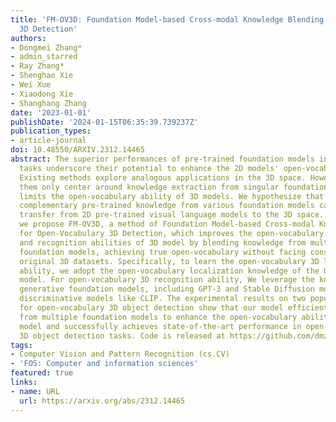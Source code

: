 ```yaml
---
title: 'FM-OV3D: Foundation Model-based Cross-modal Knowledge Blending for Open-Vocabulary
  3D Detection'
authors:
- Dongmei Zhang*
- admin_starred
- Ray Zhang*
- Shenghao Xie
- Wei Xue
- Xiaodong Xie
- Shanghang Zhang
date: '2023-01-01'
publishDate: '2024-01-15T06:35:39.739237Z'
publication_types:
- article-journal
doi: 10.48550/ARXIV.2312.14465
abstract: The superior performances of pre-trained foundation models in various visual
  tasks underscore their potential to enhance the 2D models' open-vocabulary ability.
  Existing methods explore analogous applications in the 3D space. However, most of
  them only center around knowledge extraction from singular foundation models, which
  limits the open-vocabulary ability of 3D models. We hypothesize that leveraging
  complementary pre-trained knowledge from various foundation models can improve knowledge
  transfer from 2D pre-trained visual language models to the 3D space. In this work,
  we propose FM-OV3D, a method of Foundation Model-based Cross-modal Knowledge Blending
  for Open-Vocabulary 3D Detection, which improves the open-vocabulary localization
  and recognition abilities of 3D model by blending knowledge from multiple pre-trained
  foundation models, achieving true open-vocabulary without facing constraints from
  original 3D datasets. Specifically, to learn the open-vocabulary 3D localization
  ability, we adopt the open-vocabulary localization knowledge of the Grounded-Segment-Anything
  model. For open-vocabulary 3D recognition ability, We leverage the knowledge of
  generative foundation models, including GPT-3 and Stable Diffusion models, and cross-modal
  discriminative models like CLIP. The experimental results on two popular benchmarks
  for open-vocabulary 3D object detection show that our model efficiently learns knowledge
  from multiple foundation models to enhance the open-vocabulary ability of the 3D
  model and successfully achieves state-of-the-art performance in open-vocabulary
  3D object detection tasks. Code is released at https://github.com/dmzhang0425/FM-OV3D.git.
tags:
- Computer Vision and Pattern Recognition (cs.CV)
- 'FOS: Computer and information sciences'
featured: true
links:
- name: URL
  url: https://arxiv.org/abs/2312.14465
---
```

